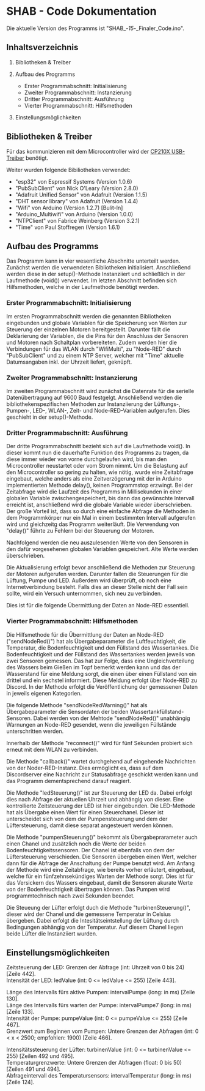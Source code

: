 # SHAB - Code Dokumentation

Die aktuelle Version des Programms ist "SHAB_-_15_-_Finaler_Code.ino".

## Inhaltsverzeichnis

1. Bibliotheken & Treiber

2. Aufbau des Programms
    - Erster Programmabschnitt: Initialisierung 
    - Zweiter Programmabschnitt: Instanzierung
    - Dritter Programmabschnitt: Ausführung
    - Vierter Programmabschnitt: Hilfsmethoden
    
3. Einstellungsmöglichkeiten



## Bibliotheken & Treiber

Für das kommunizieren mit dem Microcontroller wird der [CP210X USB-Treiber](https://dl.espressif.com/dl/package_esp32_index.json) benötigt.

Weiter wurden folgende Bibiliotheken verwendet:
- "esp32" von Espressif Systems (Version 1.0.6)
- "PubSubClient" von Nick O'Leary (Version 2.8.0)
- "Adafruit Unified Sensor" von Adafruit (Version 1.1.5)
- "DHT sensor library" von Adafruit (Version 1.4.4)
- "Wifi" von Arduino (Version 1.2.7) [Bulit-In]
- "Arduino_Multiwifi" von Arduino (Version 1.0.0)
- "NTPClient" von Fabrice Weinberg (Version 3.2.1)
- "Time" von Paul Stoffregen (Version 1.6.1)

## Aufbau des Programms
Das Programm kann in vier wesentliche Abschnitte unterteilt werden. Zunächst werden die verwendeten Bibliotheken initialisiert. Anschließend werden diese in der setup()-Methode Instanziiert und schließlich in der Laufmethode (void()) verwendet. Im letzten Abschnitt befinden sich Hilfsmethoden, welche in der Laufmethode benötigt werden.  

### Erster Programmabschnitt: Initialisierung 
Im ersten Programmabschnitt werden die genannten Bibliotheken eingebunden und globale Variablen für die Speicherung von Werten zur Steuerung der einzelnen Motoren bereitgestellt. Darunter fällt die Deklarierung der Variablen, die die Pins für den Anschluss der Sensoren und Motoren nach Schaltplan vorbereiteten. Zudem werden hier die Verbindungen für das WLAN durch "WifiMulti", zu "Node-RED" durch "PubSubClient" und zu einem NTP Server, welcher mit "Time" aktuelle Datumsangaben inkl. der Uhrzeit liefert, geknüpft.  

### Zweiter Programmabschnitt: Instanzierung
Im zweiten Programmabschnitt wird zunächst die Datenrate für die serielle Datenübertragung auf 9600 Baud festgelgt. Anschließend werden die bibliothekenspezifischen Methoden zur Instanziierung der Lüftungs-, Pumpen-, LED-, WLAN-, Zeit- und Node-RED-Variablen aufgerufen. Dies geschieht in der setup()-Methode.  

### Dritter Programmabschnitt: Ausführung
Der dritte Programmabschnitt bezieht sich auf die Laufmethode void(). In dieser kommt nun die dauerhafte Funktion des Programms zu tragen, da diese immer wieder von vorne durchgelaufen wird, bis man den Microcontroller neustartet oder vom Strom nimmt. Um die Belastung auf den Microcontroller so gering zu halten, wie nötig, wurde eine Zeitabfrage eingebaut, welche anders als eine Zeitverzögerung mit der in Arduino implementierten Methode delay(), keinen Programmstop erzwingt. Bei der Zeitabfrage wird die Laufzeit des Programms in Millisekunden in einer globalen Variable zwischengespeichert, bis dann das gewünschte Intervall erreicht ist, anschließend wird die globale Variable wieder überschrieben. Der große Vorteil ist, dass so durch eine einfache Abfrage die Methoden in dem Programmkörper nur ein Mal in einem bestimmten Intervall aufgerufen wird und gleichzeitg das Programm weiterläuft. Die Verwendung von "delay()" führte zu Fehlern bei der Steuerung der Motoren.  

Nachfolgend werden die neu auszulesenden Werte von den Sensoren in den dafür vorgesehenen globalen Variablen gespeichert. Alte Werte werden überschrieben.  

Die Aktualisierung erfolgt bevor anschließend die Methoden zur Steuerung der Motoren aufgerufen werden. Darunter fallen die Steuerungen für die Lüftung, Pumpe und LED. Außerdem wird überprüft, ob noch eine Internetverbindung besteht. Falls dies an dieser Stelle nicht der Fall sein sollte, wird ein Versuch unternommen, sich neu zu verbinden.  

Dies ist für die folgende Übermittlung der Daten an Node-RED essentiell.  



### Vierter Programmabschnitt: Hilfsmethoden
Die Hilfsmethode für die Übermittlung der Daten an Node-RED ("sendNodeRed()") hat als Übergabeparameter die Luftfeuchtigkeit, die Temperatur, die Bodenfeuchtigkeit und den Füllstand des Wassertankes. Die Bodenfeuchtigkeit und der Füllstand des Wassertankes werden jeweils von zwei Sensoren gemessen. Das hat zur Folge, dass eine Ungleichverteilung des Wassers beim Gießen im Topf bemerkt werden kann und das der Wasserstand für eine Meldung sorgt, die einen über einen Füllstand von ein drittel und ein sechstel informiert. Diese Meldung erfolgt über Node-RED zu Discord. In der Methode erfolgt die Veröffentlichung der gemessenen Daten in jeweils eigenen Kategorien.  

Die folgende Methode "sendNodeRedWarning()" hat als Übergabeparameter die Sensordaten der beiden Wassertankfüllstand-Sensoren. Dabei werden von der Mehtode "sendNodeRed()" unabhängig Warnungen an Node-RED gesendet, wenn die jeweiligen Füllstände unterschritten werden.  

Innerhalb der Methode "reconnect()" wird für fünf Sekunden probiert sich erneut mit dem WLAN zu verbinden.  

Die Methode "callback()" wartet durchgehend auf eingehende Nachrichten von der Noder-RED-Instanz. Dies ermöglicht es, dass auf dem Discordserver eine Nachricht zur Statusabfrage geschickt werden kann und das Programm dementsprechend darauf reagiert.  

Die Methode "ledSteuerung()" ist zur Steuerung der LED da. Dabei erfolgt dies nach Abfrage der aktuellen Uhrzeit und abhängig von dieser. Eine kontrollierte Zeitsteuerung der LED ist hier eingebunden. Die LED-Methode hat als Übergabe einen Wert für einen Steuerchanel. Dieser ist unterscheidet sich von dem der Pumpensteuerung und dem der Lüftersteuerung, damit diese separat angesteuert werden können.  

Die Methode "pumpenSteuerung()" bekommt als Übergabeprarameter auch einen Chanel und zusätzlich noch die Werte der beiden Bodenfeuchtigkeitssensoren. Der Chanel ist ebenfalls von dem der Lüftersteuerung verschieden. Die Sensoren übergeben einen Wert, welcher dann für die Abfrage der Anschaltung der Pumpe benutzt wird. Am Anfang der Methode wird eine Zeitabfrage, wie bereits vorher erläutert, eingebaut, welche für ein fünfzehnsekündiges Warten der Methode sorgt. Dies ist für das Versickern des Wassers eingebaut, damit die Sensoren akurate Werte von der Bodenfeuchtigkeit übertragen können. Das Pumpen wird programmtechnisch nach zwei Sekunden beendet.  

Die Steueung der Lüfter erfolgt duch die Methode "turbinenSteuerung()", dieser wird der Chanel und die gemessene Temperatur in Celsius übergeben.
Dabei erfolgt die Intesitätseintstellung der Lüftung durch Bedingungen abhängig von der Temperatur. Auf diesem Chanel liegen beide Lüfter die Instanziiert wurden.  



## Einstellungsmöglichkeiten

Zeitsteuerung der LED: Grenzen der Abfrage (int: Uhrzeit von 0 bis 24) [Zeile 442].  
Intensität der LED: ledValue (int: 0 <= ledValue <= 255) [Zeile 443].  

Länge des Intervalls fürs aktive Pumpen: intervalPumpe (long: in ms) [Zeile 130].  
Länge des Intervalls fürs warten der Pumpe: intervalPumpe7 (long: in ms) [Zeile 133].  
Intensität der Pumpe: pumpeValue (int: 0 <= pumpeValue <= 255) [Zeile 467].  
Grenzwert zum Beginnen vom Pumpen: Untere Grenzen der Abfragen (int: 0 < x < 2500; empfohlen: 1900) [Zeile 466]. 

Intensitätssteuerung der Lüfter: turbinenValue (int: 0 <= turbinenValue <= 255) [Zeilen 492 und 495].  
Temperaturgrenzwerte: Untere Grenzen der Abfragen (float: 0 bis 50) [Zeilen 491 und 494].  
Abfrageintervall des Temperatursensors: intervalTemperatur (long: in ms) [Zeile 124].  
